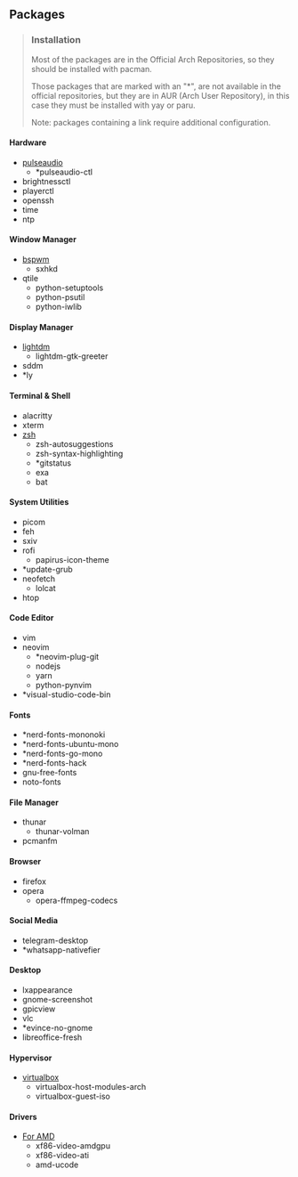 ## Packages

> ### Installation
>
> Most of the packages are in the Official Arch Repositories, so they should be installed with pacman.
> 
> Those packages that are marked with an "*", are not available in the official repositories, but they are in AUR (Arch User Repository), in this case they must be installed with yay or paru.
> 
> Note: packages containing a link require additional configuration.

#### Hardware

- [pulseaudio](https://wiki.archlinux.org/title/PulseAudio#Running)
  - *pulseaudio-ctl
- brightnessctl
- playerctl
- openssh
- time
- ntp

#### Window Manager

- [bspwm](https://wiki.archlinux.org/title/Bspwm)
  - sxhkd
- qtile
  - python-setuptools
  - python-psutil
  - python-iwlib

#### Display Manager

- [lightdm](https://wiki.archlinux.org/title/LightDM#Greeter)
  - lightdm-gtk-greeter
- sddm
- *ly

#### Terminal & Shell

- alacritty
- xterm
- [zsh](https://wiki.archlinux.org/title/Zsh#Making_Zsh_your_default_shell)
  - zsh-autosuggestions
  - zsh-syntax-highlighting
  - *gitstatus
  - exa
  - bat

#### System Utilities

- picom
- feh
- sxiv
- rofi
  - papirus-icon-theme
- *update-grub
- neofetch
  - lolcat
- htop

#### Code Editor

- vim
- neovim
  - *neovim-plug-git
  - nodejs
  - yarn
  - python-pynvim
- *visual-studio-code-bin

#### Fonts

- *nerd-fonts-mononoki
- *nerd-fonts-ubuntu-mono
- *nerd-fonts-go-mono
- *nerd-fonts-hack
- gnu-free-fonts
- noto-fonts

#### File Manager

- thunar
  - thunar-volman
- pcmanfm

#### Browser

- firefox
- opera
  - opera-ffmpeg-codecs

#### Social Media

- telegram-desktop
- *whatsapp-nativefier

#### Desktop

- lxappearance
- gnome-screenshot
- gpicview
- vlc
- *evince-no-gnome
- libreoffice-fresh

#### Hypervisor

- [virtualbox](https://wiki.archlinux.org/title/VirtualBox#Installation_steps_for_Arch_Linux_hosts)
  - virtualbox-host-modules-arch
  - virtualbox-guest-iso

#### Drivers

- [For AMD](https://wiki.archlinux.org/title/AMDGPU)
  - xf86-video-amdgpu
  - xf86-video-ati
  - amd-ucode
